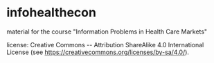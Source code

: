 # infohealthecon

material for the course "Information Problems in Health Care Markets"

license: Creative Commons -- Attribution ShareAlike 4.0 International License (see https://creativecommons.org/licenses/by-sa/4.0/).